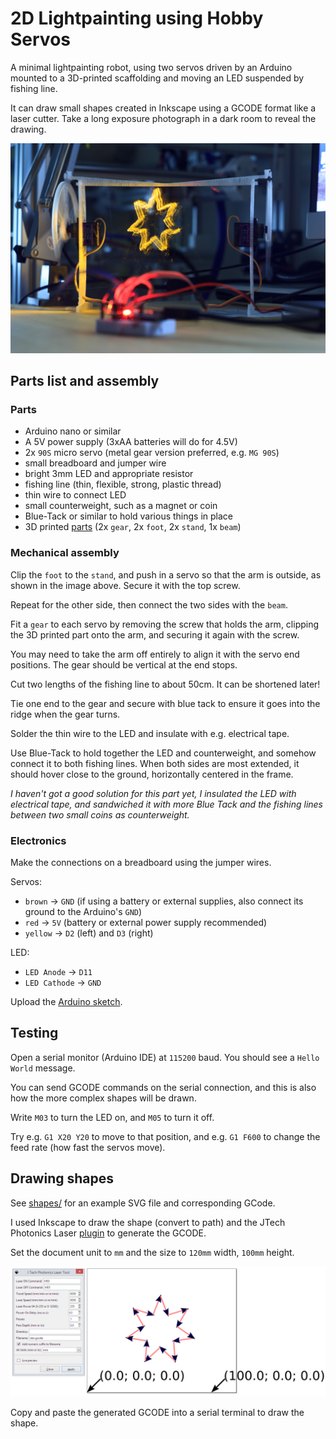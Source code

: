 # 2D Lightpainting using Hobby Servos

A minimal lightpainting robot, using two servos driven by an Arduino mounted to
a 3D-printed scaffolding and moving an LED suspended by fishing line.

It can draw small shapes created in Inkscape using a GCODE format like a laser
cutter. Take a long exposure photograph in a dark room to reveal the drawing.

![a star painted by the finished robot](images/2018-03-24_2557.jpg)

## Parts list and assembly

### Parts

  * Arduino nano or similar
  * A 5V power supply (3xAA batteries will do for 4.5V)
  * 2x `90S` micro servo (metal gear version preferred, e.g. `MG 90S`)
  * small breadboard and jumper wire
  * bright 3mm LED and appropriate resistor
  * fishing line (thin, flexible, strong, plastic thread)
  * thin wire to connect LED
  * small counterweight, such as a magnet or coin
  * Blue-Tack or similar to hold various things in place
  * 3D printed [parts](printed-parts/) (2x `gear`, 2x `foot`, 2x `stand`, 1x
    `beam`)

### Mechanical assembly

Clip the `foot` to the `stand`, and push in a servo so that the arm is outside,
as shown in the image above. Secure it with the top screw.

Repeat for the other side, then connect the two sides with the `beam`.

Fit a `gear` to each servo by removing the screw that holds the arm, clipping
the 3D printed part onto the arm, and securing it again with the screw.

You may need to take the arm off entirely to align it with the servo end
positions. The gear should be vertical at the end stops.

Cut two lengths of the fishing line to about 50cm. It can be shortened later!

Tie one end to the gear and secure with blue tack to ensure it goes into the
ridge when the gear turns.

Solder the thin wire to the LED and insulate with e.g. electrical tape.

Use Blue-Tack to hold together the LED and counterweight, and somehow connect it
to both fishing lines. When both sides are most extended, it should hover close
to the ground, horizontally centered in the frame.

_I haven't got a good solution for this part yet, I insulated the LED with
electrical tape, and sandwiched it with more Blue Tack and the fishing
lines between two small coins as counterweight._

### Electronics  

Make the connections on a breadboard using the jumper wires.

Servos:

* `brown` -> `GND` (if using a battery or external supplies, also connect its
  ground to the Arduino's `GND`)
* `red` -> `5V` (battery or external power supply recommended)
* `yellow` -> `D2` (left) and `D3` (right)

LED:

* `LED Anode` -> `D11`
* `LED Cathode` -> `GND`

Upload the [Arduino sketch](arduino/paint_2d/paint_2d.ino).

## Testing

Open a serial monitor (Arduino IDE) at `115200` baud. You should see a
`Hello World` message.

You can send GCODE commands on the serial connection, and this is also how the
more complex shapes will be drawn.

Write `M03` to turn the LED on, and `M05` to turn it off.

Try e.g. `G1 X20 Y20` to move to that position, and e.g. `G1 F600` to change the
feed rate (how fast the servos move).

## Drawing shapes

See [shapes/](shapes/star_0001.gcode) for an example SVG file and corresponding
GCode.

I used Inkscape to draw the shape (convert to path) and the JTech Photonics
Laser [plugin](https://jtechphotonics.com/?page_id=2012) to generate the GCODE.

Set the document unit to `mm` and the size to `120mm` width, `100mm` height.

![settings for laser plugin in inkscape](images/inkscape.png)

Copy and paste the generated GCODE into a serial terminal to draw the shape.
